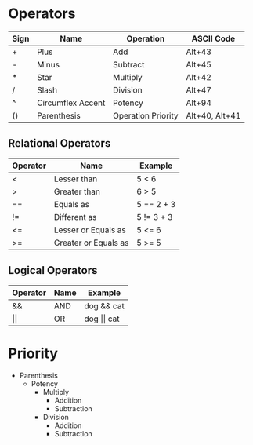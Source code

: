 # Operators

| Sign | Name              | Operation          | ASCII Code     |
| ---- | ----------------- | ------------------ | -------------- |
| +    | Plus              | Add                | Alt+43         |
| -    | Minus             | Subtract           | Alt+45         |
| \*   | Star              | Multiply           | Alt+42         |
| /    | Slash             | Division           | Alt+47         |
| ^    | Circumflex Accent | Potency            | Alt+94         |
| ()   | Parenthesis       | Operation Priority | Alt+40, Alt+41 |

## Relational Operators

| Operator | Name                 | Example    |
| -------- | -------------------- | ---------- |
| <        | Lesser than          | 5 < 6      |
| >        | Greater than         | 6 > 5      |
| ==       | Equals as            | 5 == 2 + 3 |
| !=       | Different as         | 5 != 3 + 3 |
| <=       | Lesser or Equals as  | 5 <= 6     |
| >=       | Greater or Equals as | 5 >= 5     |

## Logical Operators

| Operator | Name | Example      |
| -------- | ---- | ------------ |
| &&       | AND  | dog && cat   |
| \|\|     | OR   | dog \|\| cat |

# Priority

- Parenthesis
  - Potency
    - Multiply
      - Addition
      - Subtraction
    - Division
      - Addition
      - Subtraction
